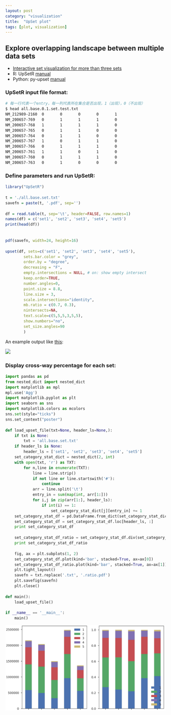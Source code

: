 ```yaml
---
layout: post
category: "visualization"
title:  "UpSet plot"
tags: [plot, visualization]
---
```


##  Explore overlapping landscape between multiple data sets

* [Interactive set visualization for more than three sets](http://caleydo.org/tools/upset/)
* R: UpSetR [manual](https://www.rdocumentation.org/packages/UpSetR/versions/1.3.3/topics/upset)
* Python: py-upset [manual](https://github.com/ImSoErgodic/py-upset)

### UpSetR input file format:

```bash
# 每一行代表一个entry，每一列代表所在集合是否出现，1（出现），0（不出现）
$ head all.base.0.1.set.test.txt
NM_212989-2160  0       0       0       0       1
NM_200657-769   0       1       1       1       0
NM_200657-768   1       1       1       1       0
NM_200657-765   0       1       1       0       0
NM_200657-764   0       1       1       0       0
NM_200657-767   1       0       1       1       0
NM_200657-766   0       1       1       1       0
NM_200657-761   1       1       0       1       0
NM_200657-760   0       1       1       1       0
NM_200657-763   0       1       0       0       0
```

### Define parameters and run UpSetR: 

```R
library("UpSetR")

t = './all.base.set.txt'
savefn = paste(t, '.pdf', sep='')

df = read.table(t, sep='\t', header=FALSE, row.names=1)
names(df) = c('set1', 'set2', 'set3', 'set4', 'set5')
print(head(df))


pdf(savefn, width=24, height=16)

upset(df, sets=c('set1', 'set2', 'set3', 'set4', 'set5'), 
		sets.bar.color = "grey", 
		order.by = "degree",
		decreasing = "F",  
		empty.intersections = NULL, # on: show empty intersect
		keep.order=TRUE, 
		number.angles=0, 
		point.size = 8.8, 
		line.size = 3, 
		scale.intersections="identity", 
		mb.ratio = c(0.7, 0.3), 
		nintersects=NA, 
		text.scale=c(5,5,5,3,5,5),
		show.numbers="no",
		set_size.angles=90
		)
```

An example output like [this](https://guangchuangyu.github.io/2015/07/upsetplot-in-chipseeker/):

![](http://guangchuangyu.github.io/blog_images/Bioconductor/ChIPseeker/upset.png)

### Display cross-way percentage for each set:

```python
import pandas as pd
from nested_dict import nested_dict
import matplotlib as mpl
mpl.use('Agg')
import matplotlib.pyplot as plt
import seaborn as sns
import matplotlib.colors as mcolors
sns.set(style="ticks")
sns.set_context("poster")

def load_upset_file(txt=None, header_ls=None,):
	if txt is None:
		txt = 'all.base.set.txt'
	if header_ls is None:
		header_ls = ['set1', 'set2', 'set3', 'set4', 'set5']
	set_category_stat_dict = nested_dict(2, int)
	with open(txt, 'r') as TXT:
		for n,line in enumerate(TXT):
			line = line.strip()
			if not line or line.startswith('#'):
				continue
			arr = line.split('\t')
			entry_in = sum(map(int, arr[1:]))
			for i,j in zip(arr[1:], header_ls):
				if int(i) == 1:
					set_category_stat_dict[j][entry_in] += 1
	set_category_stat_df = pd.DataFrame.from_dict(set_category_stat_dict, orient='index')
	set_category_stat_df = set_category_stat_df.loc[header_ls, :]
	print set_category_stat_df

	set_category_stat_df_ratio = set_category_stat_df.div(set_category_stat_df.sum(axis=1), axis=0)
	print set_category_stat_df_ratio

	fig, ax = plt.subplots(1, 2)
	set_category_stat_df.plot(kind='bar', stacked=True, ax=ax[0])
	set_category_stat_df_ratio.plot(kind='bar', stacked=True, ax=ax[1])
	plt.tight_layout()
	savefn = txt.replace('.txt', '.ratio.pdf')
	plt.savefig(savefn)
	plt.close()

def main():
	load_upset_file()

if __name__ == '__main__':
	main()
```

![upset_set_percentage](https://github.com/Tsinghua-gongjing/blog_codes/blob/master/images/upset_set_percentage.jpeg)
